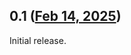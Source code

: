 ## 0.1 ([Feb 14, 2025](https://github.com/ramensoftware/windhawk-mods/blob/e6eeae29e3573ba7e681ef1137f512d91348e6b8/mods/chromium-native-titlebar.wh.cpp))

Initial release.
